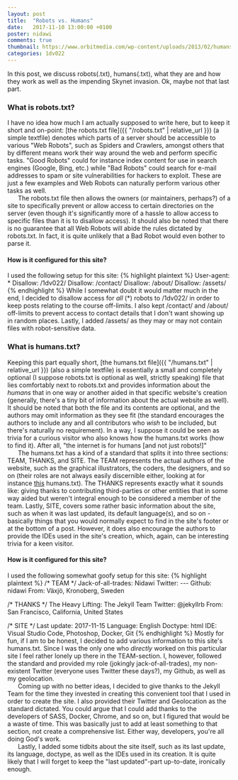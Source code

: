 ```yaml
---
layout: post
title:  "Robots vs. Humans"
date:   2017-11-10 13:00:00 +0100
poster: nidawi
comments: true
thumbnail: https://www.orbitmedia.com/wp-content/uploads/2013/02/humansvsrobots-large.jpg
categories: 1dv022
---
```

In this post, we discuss robots(.txt), humans(.txt), what they are and how they work as well as the impending Skynet invasion. Ok, maybe not that last part.
### What is robots.txt?
I have no idea how much I am actually supposed to write here, but to keep it short and on-point: [the robots.txt file]({{ "/robots.txt" | relative_url }}) (a simple textfile) denotes which parts of a server should be accessible to various "Web Robots", such as Spiders and Crawlers, amongst others that by different means work their way around the web and perform specific tasks. "Good Robots" could for instance index content for use in search engines (Google, Bing, etc.) while "Bad Robots" could search for e-mail addresses to spam or site vulnerabilities for hackers to exploit. These are just a few examples and Web Robots can naturally perform various other tasks as well.  
&nbsp;&nbsp;&nbsp;&nbsp;&nbsp;&nbsp;The robots.txt file then allows the owners (or maintainers, perhaps?) of a site to specifically prevent or allow access to certain directories on the server (even though it's significantly more of a hassle to allow access to specific files than it is to disallow access). It should also be noted that there is no guarantee that all Web Robots will abide the rules dictated by robots.txt. In fact, it is quite unlikely that a Bad Robot would even bother to parse it.
#### How is it configured for this site?
I used the following setup for this site: 
{% highlight plaintext %}
User-agent: *
Disallow: /1dv022/
Disallow: /contact/
Disallow: /about/
Disallow: /assets/
{% endhighlight %}
While I somewhat doubt it would matter much in the end, I decided to disallow access for *all* (*) robots to /1dv022/ in order to keep posts relating to the course off-limits. I also kept /contact/ and /about/ off-limits to prevent access to contact details that I don't want showing up in random places. Lastly, I added /assets/ as they may or may not contain files with robot-sensitive data.

### What is humans.txt?
Keeping this part equally short, [the humans.txt file]({{ "/humans.txt" | relative_url }}) (also a simple textfile) is essentially a small and completely optional (I suppose robots.txt is optional as well, strictly speaking) file that lies comfortably next to robots.txt and provides information about the *humans* that in one way or another aided in that specific website's creation (generally, there's a tiny bit of information about the actual website as well). It should be noted that both the file and its contents are optional, and the authors may omit information as they see fit (the standard encourages the authors to include any and all contributors who *wish* to be included, but there's naturally no requirement). In a way, I suppose it could be seen as trivia for a curious visitor who also knows how the humans.txt works (how to find it). After all, "the internet is for humans [and not just robots!]"  
&nbsp;&nbsp;&nbsp;&nbsp;&nbsp;&nbsp;The humans.txt has a kind of a standard that splits it into three sections: TEAM, THANKS, and SITE. The TEAM represents the actual authors of the website, such as the graphical illustrators, the coders, the designers, and so on (their roles are not always easily discernible either, looking at for instance [this](http://humanstxt.org/humans.txt) humans.txt). The THANKS represents exactly what it sounds like: giving thanks to contributing third-parties or other entities that in some way aided but weren't integral enough to be considered a member of the team. Lastly, SITE, covers some rather basic information about the site, such as when it was last updated, its default language(s), and so on - basically things that you would normally expect to find in the site's footer or at the bottom of a post. However, it does also encourage the authors to provide the IDEs used in the site's creation, which, again, can be interesting trivia for a keen visitor.
#### How is it configured for this site?
I used the following somewhat goofy setup for this site: 
{% highlight plaintext %}
/* TEAM */
	Jack-of-all-trades: Nidawi
	Twitter: ---
	Github: nidawi
	From: Växjö, Kronoberg, Sweden

/* THANKS */
	The Heavy Lifting: The Jekyll Team
	Twitter: @jekyllrb
	From: San Francisco, California, United States
		
/* SITE */
	Last update: 2017-11-15
	Language: English
	Doctype: html
	IDE: Visual Studio Code, Photoshop, Docker, Git
{% endhighlight %}
Mostly for fun, if I am to be honest, I decided to add various information to this site's humans.txt. Since I was the only one who *directly* worked on this particular site I feel rather lonely up there in the TEAM-section. I, however, followed the standard and provided my role (jokingly jack-of-all-trades), my non-existent Twitter (everyone uses Twitter these days?), my Github, as well as my geolocation.  
&nbsp;&nbsp;&nbsp;&nbsp;&nbsp;&nbsp;Coming up with no better ideas, I decided to give thanks to the Jekyll Team for the time they invested in creating this convenient tool that I used in order to create the site. I also provided their Twitter and Geolocation as the standard dictated. You could argue that I could add thanks to the developers of SASS, Docker, Chrome, and so on, but I figured that would be a waste of time. This was basically just to add at least something to that section, not create a comprehensive list. Either way, developers, you're all doing God's work.  
&nbsp;&nbsp;&nbsp;&nbsp;&nbsp;&nbsp;Lastly, I added some tidbits about the site itself, such as its last update, its language, doctype, as well as the IDEs used in its creation. It is quite likely that I will forget to keep the "last updated"-part up-to-date, ironically enough.
